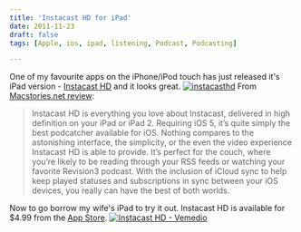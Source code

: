 ```yaml
---
title: 'Instacast HD for iPad'
date: 2011-11-23
draft: false
tags: [Apple, ios, ipad, listening, Podcast, Podcasting]

---
```


One of my favourite apps on the iPhone/iPod touch has just released it's iPad version - [Instacast HD](http://click.linksynergy.com/fs-bin/stat?id=6PFrOqNV4B8&offerid=146261&type=3&subid=0&tmpid=1826&RD_PARM1=http%253A%252F%252Fitunes.apple.com%252Fca%252Fapp%252Finstacast-hd%252Fid478853570%253Fmt%253D8%2526uo%253D4%2526partnerId%253D30) and it looks great. [![instacasthd](https://chrisenns.com/wp-content/uploads/2011/11/instacasthd-725x543.png "instacasthd")](https://chrisenns.com/wp-content/uploads/2011/11/instacasthd.png) From [Macstories.net review](http://www.macstories.net/reviews/instacast-hd-review/):

> Instacast HD is everything you love about Instacast, delivered in high definition on your iPad or iPad 2. Requiring iOS 5, it’s quite simply the best podcatcher available for iOS. Nothing compares to the astonishing interface, the simplicity, or the even the video experience Instacast HD is able to provide. It’s perfect for the couch, where you’re likely to be reading through your RSS feeds or watching your favorite Revision3 podcast. With the inclusion of iCloud sync to help keep played statuses and subscriptions in sync between your iOS devices, you really can have the best of both worlds.

Now to go borrow my wife's iPad to try it out. Instacast HD is available for $4.99 from the [App Store](http://click.linksynergy.com/fs-bin/stat?id=6PFrOqNV4B8&offerid=146261&type=3&subid=0&tmpid=1826&RD_PARM1=http%253A%252F%252Fitunes.apple.com%252Fca%252Fapp%252Finstacast-hd%252Fid478853570%253Fmt%253D8%2526uo%253D4%2526partnerId%253D30). [![Instacast HD - Vemedio](http://ax.phobos.apple.com.edgesuite.net/images/web/linkmaker/badge_appstore-lrg.gif)](http://click.linksynergy.com/fs-bin/stat?id=6PFrOqNV4B8&offerid=146261&type=3&subid=0&tmpid=1826&RD_PARM1=http%253A%252F%252Fitunes.apple.com%252Fca%252Fapp%252Finstacast-hd%252Fid478853570%253Fmt%253D8%2526uo%253D4%2526partnerId%253D30)